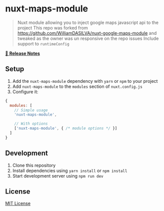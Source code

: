 # nuxt-maps-module

> Nuxt module allowing you to inject google maps javascript api to the project
> This repo was forked from https://github.com/WilliamDASILVA/nuxt-google-maps-module and tweaked as the owner was un responsive on the repo issues
> Include support to `runtimeConfig`

[📖 **Release Notes**](./CHANGELOG.md)

## Setup

1. Add the `nuxt-maps-module` dependency with `yarn` or `npm` to your project
2. Add `nuxt-maps-module` to the `modules` section of `nuxt.config.js`
3. Configure it:

```js
{
  modules: [
    // Simple usage
    'nuxt-maps-module',

    // With options
    ['nuxt-maps-module', { /* module options */ }]
  ]
}
```

## Development

1. Clone this repository
2. Install dependencies using `yarn install` or `npm install`
3. Start development server using `npm run dev`

## License

[MIT License](./LICENSE)
